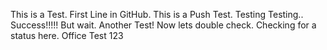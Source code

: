 This is a Test. First Line in GitHub.
This is a Push Test. 
Testing Testing..
Success!!!!! But wait. Another Test!
Now lets double check.
Checking for a status here.
Office Test 123